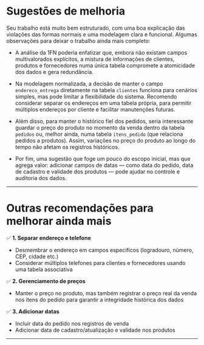 # Sugestões de melhoria

Seu trabalho está muito bem estruturado, com uma boa explicação das violações das formas normais e uma modelagem clara e funcional. Algumas observações para deixar o trabalho ainda mais completo:

- A análise da 1FN poderia enfatizar que, embora não existam campos multivalorados explícitos, a mistura de informações de clientes, produtos e fornecedores numa única tabela compromete a atomicidade dos dados e gera redundância.

- Na modelagem normalizada, a decisão de manter o campo `endereco_entrega` diretamente na tabela `clientes` funciona para cenários simples, mas pode limitar a flexibilidade do sistema. Recomendo considerar separar os endereços em uma tabela própria, para permitir múltiplos endereços por cliente e facilitar manutenções futuras.

- Além disso, para manter o histórico fiel dos pedidos, seria interessante guardar o preço do produto no momento da venda dentro da tabela `pedidos` ou, melhor ainda, numa tabela `itens_pedido` (que relaciona pedidos a produtos). Assim, variações no preço do produto ao longo do tempo não afetam os registros históricos.

- Por fim, uma sugestão que foge um pouco do escopo inicial, mas que agrega valor: adicionar campos de datas — como data do pedido, data de cadastro e validade dos produtos — pode ajudar no controle e auditoria dos dados.

---

# Outras recomendações para melhorar ainda mais

✅ **1. Separar endereço e telefone**
- Desmembrar o endereço em campos específicos (logradouro, número, CEP, cidade etc.)
- Considerar múltiplos telefones para clientes e fornecedores usando uma tabela associativa

✅ **2. Gerenciamento de preços**
- Manter o preço no produto, mas também registrar o preço real da venda nos itens do pedido para garantir a integridade histórica dos dados

✅ **3. Adicionar datas**
- Incluir data do pedido nos registros de venda
- Adicionar data de cadastro/atualização e validade nos produtos

---
